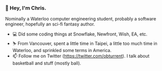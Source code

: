 ### 🐒 Hey, I'm Chris.

<!--
**t-chris/t-chris** is a ✨ _special_ ✨ repository because its `README.md` (this file) appears on your GitHub profile.
-->

Nominally a Waterloo computer engineering student, probably a software engineer, hopefully an sci-fi fantasy author.

- 💻 Did some coding things at Snowflake, Newfront, Wish, EA, etc.
- ⛷️ From Vancouver, spent a little time in Taipei, a little too much time in Waterloo, and sprinkled some terms in America.
- 📫 Follow me on Twitter (https://twitter.com/obturrent). I talk about basketball and stuff (mostly ball).


